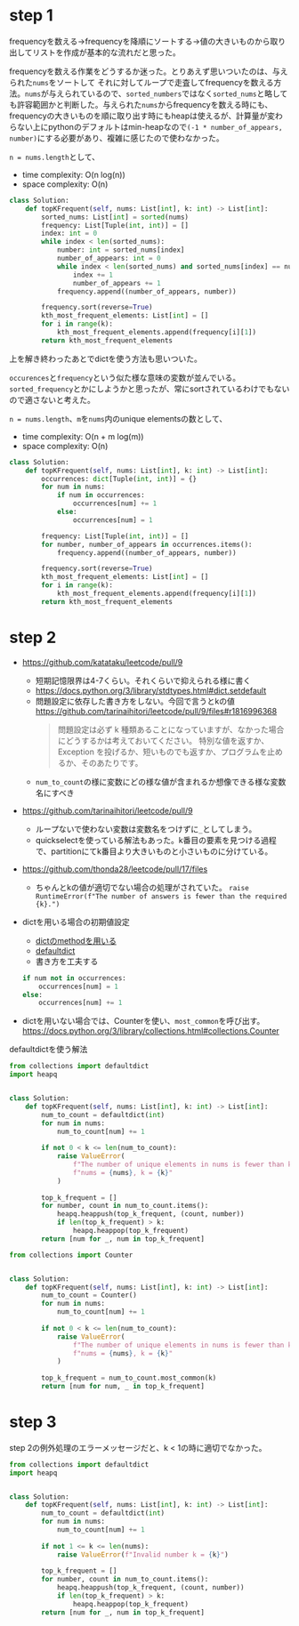 # step 1
frequencyを数える->frequencyを降順にソートする->値の大きいものから取り出してリストを作成が基本的な流れだと思った。

frequencyを数える作業をどうするか迷った。とりあえず思いついたのは、与えられた`nums`をソートして
それに対してループで走査してfrequencyを数える方法。`nums`が与えられているので、`sorted_numbers`ではなく`sorted_nums`と略しても許容範囲かと判断した。与えられた`nums`からfrequencyを数える時にも、frequencyの大きいものを順に取り出す時にもheapは使えるが、計算量が変わらない上にpythonのデフォルトはmin-heapなので`(-1 * number_of_appears, number)`にする必要があり、複雑に感じたので使わなかった。

`n = nums.length`として、
- time complexity: O(n log(n))
- space complexity: O(n)
```python
class Solution:
    def topKFrequent(self, nums: List[int], k: int) -> List[int]:
        sorted_nums: List[int] = sorted(nums)
        frequency: List[Tuple(int, int)] = []
        index: int = 0
        while index < len(sorted_nums):
            number: int = sorted_nums[index]
            number_of_appears: int = 0
            while index < len(sorted_nums) and sorted_nums[index] == number:
                index += 1
                number_of_appears += 1
            frequency.append((number_of_appears, number))

        frequency.sort(reverse=True)
        kth_most_frequent_elements: List[int] = []
        for i in range(k):
            kth_most_frequent_elements.append(frequency[i][1])
        return kth_most_frequent_elements
```

上を解き終わったあとでdictを使う方法も思いついた。

`occurences`と`frequency`という似た様な意味の変数が並んでいる。
`sorted_frequency`とかにしようかと思ったが、常にsortされているわけでもないので適さないと考えた。

`n = nums.length`、`m`を`nums`内のunique elementsの数として、
- time complexity: O(n + m log(m))
- space complexity: O(n)
```python
class Solution:
    def topKFrequent(self, nums: List[int], k: int) -> List[int]:
        occurrences: dict[Tuple(int, int)] = {}
        for num in nums:
            if num in occurrences:
                occurrences[num] += 1
            else:
                occurrences[num] = 1

        frequency: List[Tuple(int, int)] = []
        for number, number_of_appears in occurrences.items():
            frequency.append((number_of_appears, number))

        frequency.sort(reverse=True)
        kth_most_frequent_elements: List[int] = []
        for i in range(k):
            kth_most_frequent_elements.append(frequency[i][1])
        return kth_most_frequent_elements
```
# step 2
- https://github.com/katataku/leetcode/pull/9
    - 短期記憶限界は4-7くらい。それくらいで抑えられる様に書く
    - https://docs.python.org/3/library/stdtypes.html#dict.setdefault
    - 問題設定に依存した書き方をしない。今回で言うとkの値
    https://github.com/tarinaihitori/leetcode/pull/9/files#r1816996368
        > 問題設定は必ず k 種類あることになっていますが、なかった場合にどうするかは考えておいてください。
特別な値を返すか、Exception を投げるか、短いものでも返すか、プログラムを止めるか、そのあたりです。
    - `num_to_count`の様に変数にどの様な値が含まれるか想像できる様な変数名にすべき
- https://github.com/tarinaihitori/leetcode/pull/9
    - ループないで使わない変数は変数名をつけずに`_`としてしまう。
    - quickselectを使っている解法もあった。k番目の要素を見つける過程で、partitionにてk番目より大きいものと小さいものに分けている。
- https://github.com/thonda28/leetcode/pull/17/files
    - ちゃんとkの値が適切でない場合の処理がされていた。
    `raise RuntimeError(f"The number of answers is fewer than the required {k}.")`

- dictを用いる場合の初期値設定
    - [dictのmethodを用いる](https://docs.python.org/3/library/stdtypes.html#dict.setdefault)
    - [defaultdict](https://docs.python.org/3/library/collections.html#collections.defaultdict)
    - 書き方を工夫する
    ```python
    if num not in occurrences:
        occurrences[num] = 1
    else:
        occurrences[num] += 1
    ```
- dictを用いない場合では、Counterを使い、`most_common`を呼び出す。
    https://docs.python.org/3/library/collections.html#collections.Counter


defaultdictを使う解法
```python
from collections import defaultdict
import heapq


class Solution:
    def topKFrequent(self, nums: List[int], k: int) -> List[int]:
        num_to_count = defaultdict(int)   
        for num in nums:
            num_to_count[num] += 1
        
        if not 0 < k <= len(num_to_count):
            raise ValueError(
                f"The number of unique elements in nums is fewer than k: "
                f"nums = {nums}, k = {k}"
            )
        
        top_k_frequent = []
        for number, count in num_to_count.items():
            heapq.heappush(top_k_frequent, (count, number))
            if len(top_k_frequent) > k:
                heapq.heappop(top_k_frequent)
        return [num for _, num in top_k_frequent]
```

```python
from collections import Counter


class Solution:
    def topKFrequent(self, nums: List[int], k: int) -> List[int]:
        num_to_count = Counter()
        for num in nums:
            num_to_count[num] += 1
        
        if not 0 < k <= len(num_to_count):
            raise ValueError(
                f"The number of unique elements in nums is fewer than k: "
                f"nums = {nums}, k = {k}"
            )
        
        top_k_frequent = num_to_count.most_common(k)
        return [num for num, _ in top_k_frequent]
```

# step 3
step 2の例外処理のエラーメッセージだと、k < 1の時に適切でなかった。

```python
from collections import defaultdict
import heapq


class Solution:
    def topKFrequent(self, nums: List[int], k: int) -> List[int]:
        num_to_count = defaultdict(int)
        for num in nums:
            num_to_count[num] += 1
        
        if not 1 <= k <= len(nums):
            raise ValueError(f"Invalid number k = {k}")
        
        top_k_frequent = []
        for number, count in num_to_count.items():
            heapq.heappush(top_k_frequent, (count, number))
            if len(top_k_frequent) > k:
                heapq.heappop(top_k_frequent)
        return [num for _, num in top_k_frequent]
```